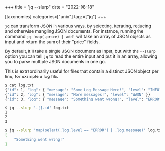 +++
title = "jq --slurp"
date = "2022-08-18"

[taxonomies]
categories=["unix"]
tags=["jq"]
+++

`jq` can transform JSON in various ways, by selecting, iterating, reducing and otherwise mangling JSON documents. For
instance, running the command `jq 'map(.price) | add'` will take an array of JSON objects as input and return the sum of
their "price" fields.

By default, it'll take a single JSON document as input, but with the `--slurp` option you can tell `jq` to read the
entire input and put it in an array, allowing you to parse multiple JSON documents in one go.

This is extraordinarily useful for files that contain a distinct JSON object per line, for example a log file:

```sh
$ cat log.txt
{"id": 1, "log": { "message": "Some Log Message Here!", "level": "INFO" }}
{"id": 2, "log": { "message": "More messages!", "level": "WARN" }}
{"id": 3, "log": { "message": "Something went wrong!", "level": "ERROR" }}

$ jq --slurp '.[].id' log.txt
1
2
3

$ jq --slurp 'map(select(.log.level == "ERROR") | .log.message)' log.txt
[
    "Something went wrong!"
]
```

